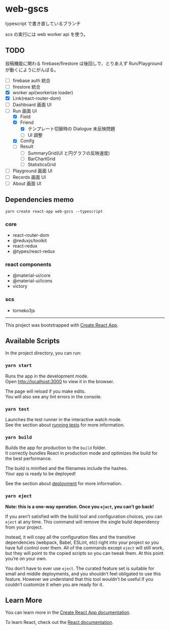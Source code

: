 # web-gscs

typescript で書き直しているブランチ

scs の実行には web worker api を使う。

## TODO

投稿機能に関わる firebase/firestore は後回しで、とりあえず Run/Playground が動くにようにがんばる。

- [ ] firebase auth 統合
- [ ] firestore 統合
- [x] worker api(workerize loader)
- [x] Link(react-router-dom)
- [ ] Dashboard 画面 UI
- [ ] Run 画面 UI
  - [x] Field
  - [x] Friend
    - [x] テンプレート切替時の Dialogue 未反映問題
    - [ ] UI 調整
  - [x] Conifg
  - [ ] Result
    - [ ] SummaryGrid(UI と円グラフの反映速度)
    - [ ] BarChartGrid
    - [ ] StatisticsGrid
- [ ] Playground 画面 UI
- [ ] Records 画面 UI
- [ ] About 画面 UI

## Dependencies memo

```
yarn create react-app web-gscs --typescript
```

### core

- react-router-dom
- @reduxjs/toolkit
- react-redux
- @types/react-redux

### react components

- @material-ui/core
- @material-ui/icons
- victory

### scs

- torneko3js

---

This project was bootstrapped with [Create React App](https://github.com/facebook/create-react-app).

## Available Scripts

In the project directory, you can run:

### `yarn start`

Runs the app in the development mode.<br />
Open [http://localhost:3000](http://localhost:3000) to view it in the browser.

The page will reload if you make edits.<br />
You will also see any lint errors in the console.

### `yarn test`

Launches the test runner in the interactive watch mode.<br />
See the section about [running tests](https://facebook.github.io/create-react-app/docs/running-tests) for more information.

### `yarn build`

Builds the app for production to the `build` folder.<br />
It correctly bundles React in production mode and optimizes the build for the best performance.

The build is minified and the filenames include the hashes.<br />
Your app is ready to be deployed!

See the section about [deployment](https://facebook.github.io/create-react-app/docs/deployment) for more information.

### `yarn eject`

**Note: this is a one-way operation. Once you `eject`, you can’t go back!**

If you aren’t satisfied with the build tool and configuration choices, you can `eject` at any time. This command will remove the single build dependency from your project.

Instead, it will copy all the configuration files and the transitive dependencies (webpack, Babel, ESLint, etc) right into your project so you have full control over them. All of the commands except `eject` will still work, but they will point to the copied scripts so you can tweak them. At this point you’re on your own.

You don’t have to ever use `eject`. The curated feature set is suitable for small and middle deployments, and you shouldn’t feel obligated to use this feature. However we understand that this tool wouldn’t be useful if you couldn’t customize it when you are ready for it.

## Learn More

You can learn more in the [Create React App documentation](https://facebook.github.io/create-react-app/docs/getting-started).

To learn React, check out the [React documentation](https://reactjs.org/).
